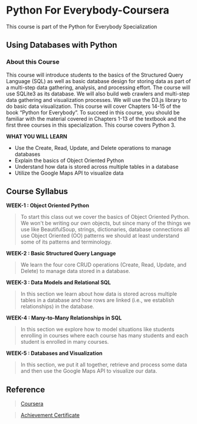 # Python For Everybody-Coursera
This course is part of the Python for Everybody Specialization

##  Using Databases with Python
 

### About this Course
This course will introduce students to the basics of the Structured Query Language (SQL) as well as basic database design for storing data as part of a multi-step data gathering, analysis, and processing effort.  The course will use SQLite3 as its database.  We will also build web crawlers and multi-step data gathering and visualization processes.  We will use the D3.js library to do basic data visualization.  This course will cover Chapters 14-15 of the book “Python for Everybody”. To succeed in this course, you should be familiar with the material covered in Chapters 1-13 of the textbook and the first three courses in this specialization. This course covers Python 3.

**WHAT YOU WILL LEARN**
* Use the Create, Read, Update, and Delete operations to manage databases
* Explain the basics of Object Oriented Python
* Understand how data is stored across multiple tables in a database
* Utilize the Google Maps API to visualize data

## Course Syllabus
**WEEK-1 : Object Oriented Python**
> To start this class out we cover the basics of Object Oriented Python. We won't be writing our own objects, but since many of the things we use like BeautifulSoup, strings, dictionaries, database connections all use Object Oriented (OO) patterns we should at least understand some of its patterns and terminology.

**WEEK-2 : Basic Structured Query Language**
> We learn the four core CRUD operations (Create, Read, Update, and Delete) to manage data stored in a database.

**WEEK-3 : Data Models and Relational SQL**
> In this section we learn about how data is stored across multiple tables in a database and how rows are linked (i.e., we establish relationships) in the database.

**WEEK-4 : Many-to-Many Relationships in SQL**
> In this section we explore how to model situations like students enrolling in courses where each course has many students and each student is enrolled in many courses.

**WEEK-5 : Databases and Visualization**
> In this section, we put it all together, retrieve and process some data and then use the Google Maps API to visualize our data.

## Reference
> [Coursera](https://www.coursera.org/learn/python-databases?specialization=python)

> [Achievement Certificate](https://github.com/elizabethygonz/Python-for-everybody/blob/main/Certificate-PY4E-4.pdf)

